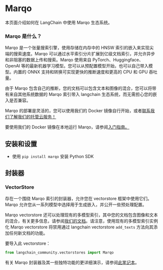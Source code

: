 # Marqo

本页面介绍如何在 LangChain 中使用 Marqo 生态系统。

### **Marqo 是什么？**

Marqo 是一个张量搜索引擎，使用存储在内存中的 HNSW 索引的嵌入来实现尖端的搜索速度。Marqo 可以通过水平索引分片扩展到亿级文档索引，并允许异步和非阻塞的数据上传和搜索。Marqo 使用来自 PyTorch、Huggingface、OpenAI 等的最新机器学习模型。您可以从预配置模型开始，也可以自己带入模型。内置的 ONNX 支持和转换可实现更快的推断速度和更高的 CPU 和 GPU 吞吐量。

由于 Marqo 包含自己的推断，您的文档可以包含文本和图像的混合，您可以将带有来自其他系统数据的 Marqo 索引带入 langchain 生态系统，而无需担心您的嵌入是否兼容。

Marqo 的部署是灵活的，您可以使用我们的 Docker 镜像自行开始，或者[联系我们了解我们的托管云服务！](https://www.marqo.ai/pricing)

要使用我们的 Docker 镜像在本地运行 Marqo，请参阅[入门指南。](https://docs.marqo.ai/latest/)

## 安装和设置

- 使用 `pip install marqo` 安装 Python SDK

## 封装器

### VectorStore

存在一个围绕 Marqo 索引的封装器，允许您在 vectorstore 框架中使用它们。Marqo 允许您从一系列模型中选择用于生成嵌入，并公开一些预处理配置。

Marqo vectorstore 还可以处理现有的多模型索引，其中您的文档包含图像和文本的混合，有关更多信息，请参阅[我们的文档](https://docs.marqo.ai/latest/#multi-modal-and-cross-modal-search)。请注意，使用现有的多模型索引实例化 Marqo vectorstore 将禁用通过 langchain vectorstore `add_texts` 方法向其添加任何新文档的功能。

要导入此 vectorstore：

```python
from langchain_community.vectorstores import Marqo
```

有关 Marqo 封装器及其一些独特功能的更详细演示，请参阅[此笔记本](/docs/integrations/vectorstores/marqo)。